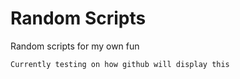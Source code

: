 # Random Scripts
Random scripts for my own fun
```
Currently testing on how github will display this
```
